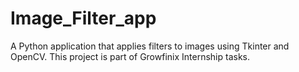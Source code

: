 # Image_Filter_app
A Python application that applies filters to images using Tkinter and OpenCV.  This project is part of Growfinix Internship tasks.

